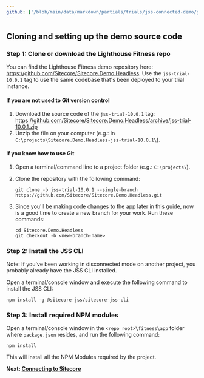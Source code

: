 ```yaml
---
github: ['/blob/main/data/markdown/partials/trials/jss-connected-demo/getting-started/repository.md']
---
```

## Cloning and setting up the demo source code

### Step 1: Clone or download the Lighthouse Fitness repo

You can find the Lighthouse Fitness demo repository here: https://github.com/Sitecore/Sitecore.Demo.Headless. Use the `jss-trial-10.0.1` tag to use the same codebase that's been deployed to your trial instance.

#### If you are not used to Git version control

1. Download the source code of the `jss-trial-10.0.1` tag: https://github.com/Sitecore/Sitecore.Demo.Headless/archive/jss-trial-10.0.1.zip
2. Unzip the file on your computer (e.g.: in `C:\projects\Sitecore.Demo.Headless-jss-trial-10.0.1\`).

#### If you know how to use Git

1. Open a terminal/command line to a project folder (e.g.: `C:\projects\`).

2. Clone the repository with the following command:

    ```shell
    git clone -b jss-trial-10.0.1 --single-branch https://github.com/Sitecore/Sitecore.Demo.Headless.git
    ```

3. Since you'll be making code changes to the app later in this guide, now is a good time to create a new branch for your work. Run these commands:

    ```shell
    cd Sitecore.Demo.Headless
    git checkout -b <new-branch-name>
    ```

### Step 2: Install the JSS CLI

Note: If you've been working in disconnected mode on another project, you probably already have the JSS CLI installed.

Open a terminal/console window and execute the following command to install the JSS CLI:

```shell
npm install -g @sitecore-jss/sitecore-jss-cli
```

### Step 3: Install required NPM modules

Open a terminal/console window in the `<repo root>\fitness\app` folder where `package.json` resides, and run the following command:

```shell
npm install
```

This will install all the NPM Modules required by the project.

**Next: [Connecting to Sitecore](/trials/jss-connected-demo/getting-started/connecting)**

